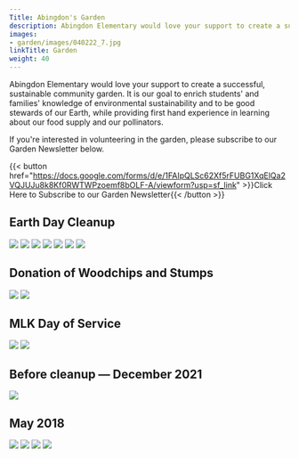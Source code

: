 ```yaml
---
Title: Abingdon's Garden
description: Abingdon Elementary would love your support to create a successful, sustainable community garden.
images:
- garden/images/040222_7.jpg
linkTitle: Garden
weight: 40
---
```


Abingdon Elementary would love your support to create a successful, sustainable community garden.  It is our goal to enrich students' and families' knowledge of environmental sustainability and to be good stewards of our Earth, while providing first hand experience in learning about our food supply and our pollinators.

If you're interested in volunteering in the garden, please subscribe to our Garden Newsletter below.

{{< button href="https://docs.google.com/forms/d/e/1FAIpQLSc62Xf5rFUBG1XqElQa2VQJUJu8k8Kf0RWTWPzoemf8bOLF-A/viewform?usp=sf_link" >}}Click Here to Subscribe to our Garden Newsletter{{< /button >}}

## Earth Day Cleanup

![](images/040222_1.jpg)
![](images/040222_2.jpg)
![](images/040222_3.jpg)
![](images/040222_4.jpg)
![](images/040222_5.jpg)
![](images/040222_6.jpg)
![](images/040222_7.jpg)

## Donation of Woodchips and Stumps

![](images/040122_1.jpg)
![](images/040122_2.jpg)

## MLK Day of Service

![](images/IMG_1100.jpg)
![](images/IMG_1116.jpg)

## Before cleanup — December 2021

![](images/IMG_6887.jpg)

## May 2018

![](images/995305229703925761_1.jpg)
![](images/995305229703925761_2.jpg)
![](images/995305229703925761_3.jpg)
![](images/995305229703925761_4.jpg)